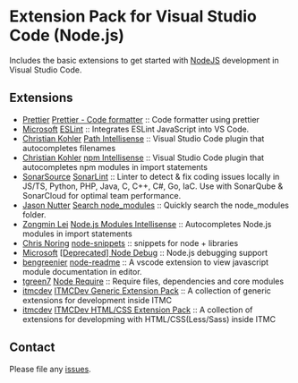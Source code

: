 # Extension Pack for Visual Studio Code (Node.js)

Includes the basic extensions to get started with [NodeJS](http://nodejs.com/) development in Visual Studio Code.

## Extensions

<!-- +Extensions -->

- [Prettier](https://marketplace.visualstudio.com/publishers/esbenp) [Prettier - Code formatter](https://marketplace.visualstudio.com/items?itemName=esbenp.prettier-vscode) :: Code formatter using prettier
- [Microsoft](https://marketplace.visualstudio.com/publishers/dbaeumer) [ESLint](https://marketplace.visualstudio.com/items?itemName=dbaeumer.vscode-eslint) :: Integrates ESLint JavaScript into VS Code.
- [Christian Kohler](https://marketplace.visualstudio.com/publishers/christian-kohler) [Path Intellisense](https://marketplace.visualstudio.com/items?itemName=christian-kohler.path-intellisense) :: Visual Studio Code plugin that autocompletes filenames
- [Christian Kohler](https://marketplace.visualstudio.com/publishers/christian-kohler) [npm Intellisense](https://marketplace.visualstudio.com/items?itemName=christian-kohler.npm-intellisense) :: Visual Studio Code plugin that autocompletes npm modules in import statements
- [SonarSource](https://marketplace.visualstudio.com/publishers/SonarSource) [SonarLint](https://marketplace.visualstudio.com/items?itemName=SonarSource.sonarlint-vscode) :: Linter to detect & fix coding issues locally in JS/TS, Python, PHP, Java, C, C++, C#, Go, IaC. Use with SonarQube & SonarCloud for optimal team performance.
- [Jason Nutter](https://marketplace.visualstudio.com/publishers/jasonnutter) [Search node_modules](https://marketplace.visualstudio.com/items?itemName=jasonnutter.search-node-modules) :: Quickly search the node_modules folder.
- [Zongmin Lei](https://marketplace.visualstudio.com/publishers/leizongmin) [Node.js Modules Intellisense](https://marketplace.visualstudio.com/items?itemName=leizongmin.node-module-intellisense) :: Autocompletes Node.js modules in import statements
- [Chris Noring](https://marketplace.visualstudio.com/publishers/chris-noring) [node-snippets](https://marketplace.visualstudio.com/items?itemName=chris-noring.node-snippets) :: snippets for node + libraries
- [Microsoft](https://marketplace.visualstudio.com/publishers/ms-vscode) [[Deprecated] Node Debug](https://marketplace.visualstudio.com/items?itemName=ms-vscode.node-debug2) :: Node.js debugging support
- [bengreenier](https://marketplace.visualstudio.com/publishers/bengreenier) [node-readme](https://marketplace.visualstudio.com/items?itemName=bengreenier.vscode-node-readme) :: A vscode extension to view javascript module documentation in editor.
- [tgreen7](https://marketplace.visualstudio.com/publishers/tgreen7) [Node Require](https://marketplace.visualstudio.com/items?itemName=tgreen7.vs-code-node-require) :: Require files, dependencies and core modules
- [itmcdev](https://marketplace.visualstudio.com/publishers/itmcdev) [ITMCDev Generic Extension Pack](https://marketplace.visualstudio.com/items?itemName=itmcdev.generic-extension-pack) :: A collection of generic extensions for development inside ITMC
- [itmcdev](https://marketplace.visualstudio.com/publishers/itmcdev) [ITMCDev HTML/CSS Extension Pack](https://marketplace.visualstudio.com/items?itemName=itmcdev.html-extension-pack) :: A collection of extensions for developming with HTML/CSS(Less/Sass) inside ITMC
<!-- -Extensions -->

## Contact

Please file any [issues](https://github.com/itmcdev/vscode-extensions/issues).
